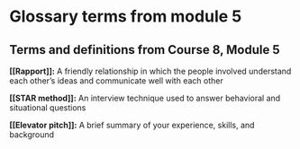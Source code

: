 # Glossary terms from module 5

## Terms and definitions from Course 8, Module 5

**[[Rapport]]:** A friendly relationship in which the people involved understand each other’s ideas and communicate well with each other

**[[STAR method]]:** An interview technique used to answer behavioral and situational questions 

**[[Elevator pitch]]:** A brief summary of your experience, skills, and background